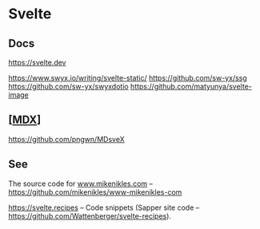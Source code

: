 # Svelte

## Docs

https://svelte.dev

https://www.swyx.io/writing/svelte-static/
https://github.com/sw-yx/ssg
https://github.com/sw-yx/swyxdotio
https://github.com/matyunya/svelte-image

## [[MDX]]

https://github.com/pngwn/MDsveX

## See

The source code for www.mikenikles.com  – https://github.com/mikenikles/www-mikenikles-com

https://svelte.recipes – Code snippets (Sapper site code – https://github.com/Wattenberger/svelte-recipes).

[//begin]: # "Autogenerated link references for markdown compatibility"
[MDX]: mdx "MDX"
[//end]: # "Autogenerated link references"